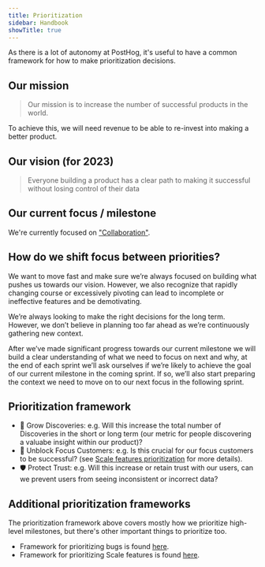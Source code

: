 ```yaml
---
title: Prioritization
sidebar: Handbook
showTitle: true
---
```


As there is a lot of autonomy at PostHog, it's useful to have a common framework for how to make prioritization decisions.


## Our mission

> Our mission is to increase the number of successful products in the world.

To achieve this, we will need revenue to be able to re-invest into making a better product.

## Our vision (for 2023)

> Everyone building a product has a clear path to making it successful without losing control of their data

## Our current focus / milestone

We're currently focused on ["Collaboration"](/handbook/strategy/strategy).

## How do we shift focus between priorities?

We want to move fast and make sure we’re always focused on building what pushes us towards our vision. However, we also recognize that rapidly changing course or excessively pivoting can lead to incomplete or ineffective features and be demotivating.

We’re always looking to make the right decisions for the long term. However, we don’t believe in planning too far ahead as we’re continuously gathering new context.

After we’ve made significant progress towards our current milestone we will build a clear understanding of what we need to focus on next and why, at the end of each sprint we’ll ask ourselves if we’re likely to achieve the goal of our current milestone in the coming sprint. If so, we’ll also start preparing the context we need to move on to our next focus in the following sprint. 

## Prioritization framework

- 🚀 Grow Discoveries: e.g. Will this increase the total number of Discoveries in the short or long term (our metric for people discovering a valuabe insight within our product)?
- 🚧 Unblock Focus Customers: e.g. Is this crucial for our focus customers to be successful? (see [Scale features prioritization][scale] for more details).
- 🛡 Protect Trust: e.g. Will this increase or retain trust with our users, can we prevent users from seeing inconsistent or incorrect data?

## Additional prioritization frameworks

The prioritization framework above covers mostly how we prioritize high-level milestones, but there's other important things to prioritize too.
- Framework for prioritizing bugs is found [here](/handbook/engineering/bug-prioritization).
- Framework for prioritizing Scale features is found [here][scale].

[scale]: /handbook/engineering/scale-features-prioritization

